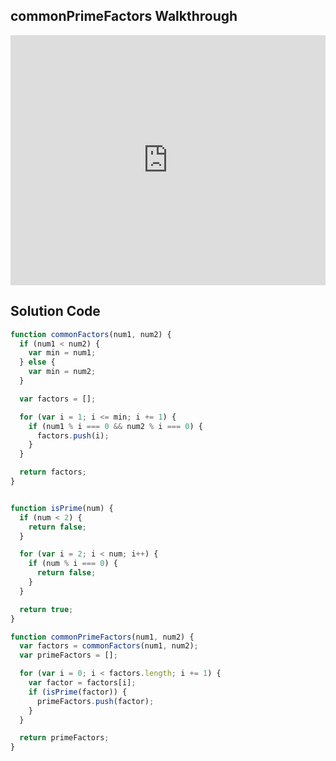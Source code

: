 ## commonPrimeFactors Walkthrough

<iframe src="https://player.vimeo.com/video/210814313" width="100%" height="400" frameborder="0" webkitallowfullscreen mozallowfullscreen allowfullscreen></iframe>


## Solution Code

```js
function commonFactors(num1, num2) {
  if (num1 < num2) {
    var min = num1;
  } else {
    var min = num2;
  }

  var factors = [];

  for (var i = 1; i <= min; i += 1) {
    if (num1 % i === 0 && num2 % i === 0) {
      factors.push(i);
    }
  }

  return factors;
}


function isPrime(num) {
  if (num < 2) {
    return false;
  }

  for (var i = 2; i < num; i++) {
    if (num % i === 0) {
      return false;
    }
  }

  return true;
}

function commonPrimeFactors(num1, num2) {
  var factors = commonFactors(num1, num2);
  var primeFactors = [];

  for (var i = 0; i < factors.length; i += 1) {
    var factor = factors[i];
    if (isPrime(factor)) {
      primeFactors.push(factor);
    }
  }

  return primeFactors;
}
```
